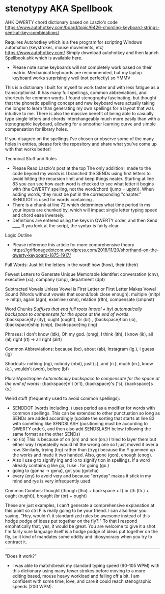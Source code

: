 # stenotypy AKA Spellbook

AHK QWERTY chord dictionary based on Laszlo's code https://www.autohotkey.com/board/topic/6426-chording-keyboard-strings-sent-at-key-combinations/

Requires Autohotkey which is a free program for scripting Windows automation (keystrokes, mouse movements, etc) https://www.autohotkey.com/ Simply download autohotkey and then launch Spellbook.ahk which is available here.

- Please note some keyboards will not completely work based on their matrix. Mechanical keyboards are recommended, but my laptop keyboard works surprisingly well (not perfectly) so YMMV

This is a dictionary I built for myself to work faster and with less fatigue as a transcriptionist. It has many full spellings, common abbreviations, and shortcuts for common words. I found stenography fascinating, but thought that the phonetic spelling concept and new keyboard were actually taking me longer to learn than generating my own spellings for a layout that was intuitive to me. There is also the massive benefit of being able to casually type single letters and chords interchangeably much more easily than with a stenographic keyboard, allowing for a smoother learning curve and simple compensation for library holes.

If you disagree on the spellings I've chosen or observe some of the many holes in entries, please fork the repository and share what you've come up with that works better!

Technical Stuff and Rules
- Please Read Laszlo's post at the top
The only addiition I made to the code beyond my words is I branched the SENDs using first letters to avoid hitting the recursion limit and keep things neater. Starting at line 83 you can see how each word is checked to see what letter it begins with (the QWERTY spelling, not the word/chord (jump = upjm)). When adding words, they must be put in the corresponding "chapter." SENDDOT is used for words containing . 
-  There is a chunk at line 72 which determines what time period in ms your inputs are chunked by, which will impact single letter typing speed and chord ease inversely.
- Definitions are entered using the keys in QWERTY order, and then Send ____ If you look at the script, the syntax is fairly clear.

Logic Outline
- Please reference this article for more comprehensive theory https://griffonagedotcom.wordpress.com/2018/11/20/shorthand-on-the-qwerty-keyboard-1875-1917/

Full Words: Just hit the letters in the word! how (how), their (their)

Fewest Letters to Generate Unique Memorable Identifer: conversation (cnv), executive (xc), company (cmp), department (dpt) 

Subtracted Vowels Unless Vowel is First Letter or First Letter Makes Vowel Sound (Words without vowels that sound/look close enough): multiple (mltpl -> mltp), again (agn), examine (xmn), relation (rltn), compensate (cmpnst)

Word Chunks *Suffixes that end full roots (moral + ity) automatically backspace to compensate for the space at the end of words*: {backspace}ity (ity), ought (ought), br (br) , {backspace}tion (io), {backspace}ship (ship), {backspace}ing (ing)

Phrases: I don't know (idk), Oh my god. (omg), I think (ith), I know (ik),  all (al) right (rt) -> all right (alrt)

Common Abbreviations: because (bc), about (ab), Instagram (ig.), I guess (ig)

Shortcuts: nothing (ng), nobody (nbd), just (j.), and (n.), much (m.), know (k.), wouldn't (wdn), before (bf)

Plural/Apostrophe *Automatically backspace to compensate for the space at the end of words*: {backspace}n't (n't), {backspace}'s ('s), {backspace}s (s.)


Weird stuff (frequently used to avoid common spellings): 
- SENDDOT (words including .) uses period as a modifier for words with common spellings. This can be extended to other punctuation so long as SENDs are added accordingly (update the sorting that starts at line 83 with something like SENDSLASH (positioning must be according to QWERTY order), and then also add SENDSLASH below following the same format as the other SENDs)
- no (ib) This is because of on (on) and non (on.) I tried to layer them but either way I repeatedly would hit the wrong one so I just moved it over a row. Similarly, trying (trg) rather than (tryg) because the Y gummed up the works and made it two handed. Also, gone (gon), enough (enog).
- Also I use g to signify ing and io to signify tion in spellings. If a word already contains g like go, I use . for going (go.)
- going to (gonna -> gona), got you (gotcha)
- every (ery) to avoid very and because "erryday" makes it stick in my mind and rye is very infrequently used


Common Combos: thought (though (tho) + backspace + t) or (th (th.) + ought (ought)), brought (br (br) + ought)

These are just examples, I can't generate a comprehensive explanation at this point so ctrl F is really going to be your friend. I can also hear you saying, "Hey, wouldn't it standardized rules be awesome instead of this hodge podge of ideas put together on the fly?!" To that I respond emphatically that, yes, it would be great. You are welcome to give it a shot. I'm fairly sure language itself is a hodge podge of ideas put together on the fly, so it kind of mandates some oddity and idiosyncracy when you try to contract it.

---------------
"Does it work?"
- I was able to match/break my standard typing speed (90-105 WPM) with this dictionary using many fewer strokes before moving to a more editing based, mouse heavy workload and falling off a bit. I am confident with some time, love, and care it could reach stenographic speeds (200 WPM).
